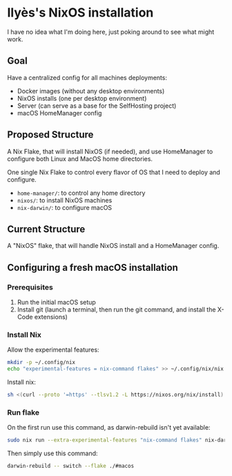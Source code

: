 # Ilyès's NixOS installation

I have no idea what I'm doing here, just poking around to see what might work.


## Goal

Have a centralized config for all machines deployments:
- Docker images (without any desktop environments)
- NixOS installs (one per desktop environment)
- Server (can serve as a base for the SelfHosting project)
- macOS HomeManager config

## Proposed Structure

A Nix Flake, that will install NixOS (if needed), and use HomeManager to configure both Linux and MacOS home directories.

One single Nix Flake to control every flavor of OS that I need to deploy and configure.

- `home-manager/`: to control any home directory
- `nixos/`: to install NixOS machines
- `nix-darwin/`: to configure macOS

## Current Structure

A "NixOS" flake, that will handle NixOS install and a HomeManager config.


<!--TODO: Make sure the upgrade command works and write the just targets accordingly
## Rebuilding

```bash
sudo nixos-rebuild switch --impure --flake '.#nixos' --upgrade
```

## Upgrading

1. Update the flake.lock
1. Update the system

```bash
nix flake update
sudo nixos-rebuild switch --impure --flake '.#nixos' --upgrade
```
-->

## Configuring a fresh macOS installation

### Prerequisites

1. Run the initial macOS setup
1. Install git (launch a terminal, then run the git command, and install the X-Code extensions)

### Install Nix

Allow the experimental features:

```bash
mkdir -p ~/.config/nix
echo "experimental-features = nix-command flakes" >> ~/.config/nix/nix.conf
```

Install nix:

```bash
sh <(curl --proto '=https' --tlsv1.2 -L https://nixos.org/nix/install)
```

### Run flake

On the first run use this command, as darwin-rebuild isn't yet available:

```bash
sudo nix run --extra-experimental-features "nix-command flakes" nix-darwin/master#darwin-rebuild -- switch --flake ./#macos
```

Then simply use this command:

```bash
darwin-rebuild -- switch --flake ./#macos
```
